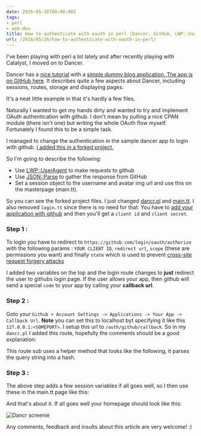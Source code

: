 ```yaml
---
date: 2016-05-26T00:00:00Z
tags:
- perl
- web-dev
title: How to authenticate with oauth in perl (Dancer, GitHub, LWP::UserAgent)
url: /2016/05/26/how-to-authenticate-with-oauth-in-perl/
---
```


I've been playing with perl a lot lately and after recently playing with Catalyst, I moved on to Dancer.

Dancer has a [nice tutorial][1] with a [simple dummy blog application. The app is on GitHub here][2]. It describes quite a few aspects about Dancer, including sessions, routes, storage and displaying pages.

It's a neat little example in that it's hardly a few files.

Naturally I wanted to get my hands dirty and wanted to try and implement OAuth authentication with github. I don't mean by pulling a nice CPAN module (there isn't one) but writing the whole OAuth flow myself. Fortunately I found this to be a simple task.

I managed to change the authentication in the sample dancer app to login with github. [I added this in a forked project.][3]

So I'm going to describe the following:

* Use [LWP::UserAgent][4] to make requests to github
* Use [JSON::Parse][5] to gather the response from GitHub
* Set a session object to the username and avatar img url and use this on the masterpage (main.tt).

So you can see the forked project files. I just changed [dancr.pl][6] and [main.tt][7]. I also removed `login.tt` since there is no need for that. You have to [add your application with github][8] and then you'll get a `client id` and `client secret`.

### Step 1 :
 To login you have to redirect to `https://github.com/login/oauth/authorize` with the following params : `YOUR CLIENT ID`, `redirect url`, `scope` (these are permissions you want) and finally `state` which is used to prevent [cross-site request forgery attacks][9]

  <script src="https://gist.github.com/4407530.js"></script>

 I added two variables on the top and the login route changes to **just** redirect the user to githubs login page. If the user allows your app, then github will send a special `code` to your app by calling your **callback url**.


### Step 2 :
 Goto your `Github > Account Settings -> Applications -> Your App -> Callback Url`. **Note** you can set this to localhost byt specifying it like this `127.0.0.1:<SOMEPORT>`. I setup this url to `/auth/github/callback`. So in my `dancr.pl` I added this route, hopefully the comments should be a good explanation:

 <script src="https://gist.github.com/4407631.js"></script>

 This route sub uses a helper method that looks like the following, it parses the query string into a hash.

 <script src="https://gist.github.com/4407649.js"></script>

### Step 3 :
 The above step adds a few session variables if all goes well, so I then use these in the main.tt page like this:

 <script src="https://gist.github.com/4407696.js"></script>

And that's about it. If all goes well your homepage should look like this:

![Dancr screenie][10]

Any comments, feedback and insults about this article are very welcome! :)

  [1]: http://search.cpan.org/dist/Dancer/lib/Dancer/Tutorial.pod
  [2]: https://github.com/PerlDancer/dancer-tutorial
  [3]: https://github.com/gideondsouza/dancer-tutorial
  [4]: http://search.cpan.org/~gaas/libwww-perl-6.04/lib/LWP/UserAgent.pm
  [5]: https://metacpan.org/module/JSON::Parse
  [6]: https://github.com/gideondsouza/dancer-tutorial/blob/master/dancr.pl
  [7]: https://github.com/gideondsouza/dancer-tutorial/blob/master/views/layouts/main.tt
  [8]: https://github.com/settings/applications
  [9]: http://www.codinghorror.com/blog/2008/09/cross-site-request-forgeries-and-you.html
  [10]: http://i.imgur.com/Or4ksr7.png
